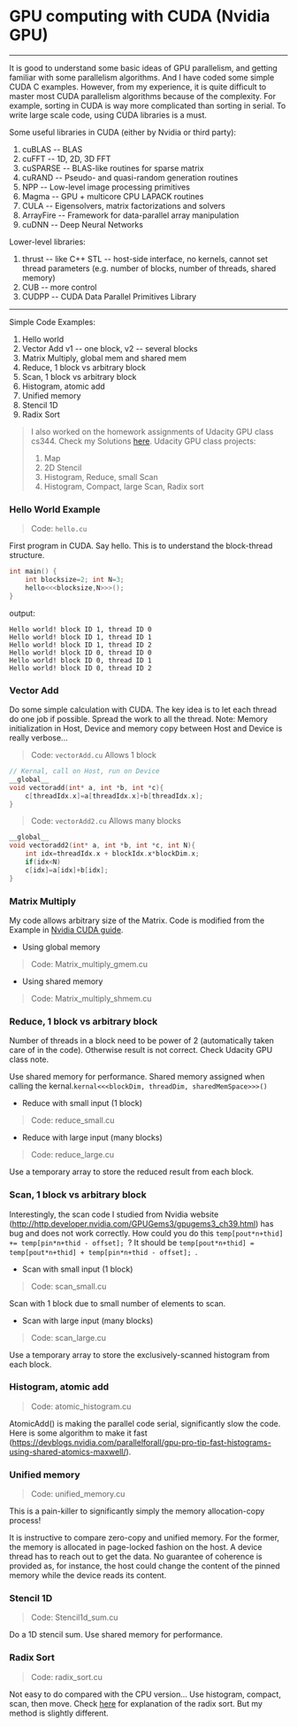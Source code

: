 # GPU computing with CUDA (Nvidia GPU)
-------
It is good to understand some basic ideas of GPU parallelism, and getting familiar with some parallelism algorithms. And I have coded some simple CUDA C examples. However, from my experience, it is quite difficult to master most CUDA parallelism algorithms because of the complexity. For example, sorting in CUDA is way more complicated than sorting in serial. To write large scale code, using CUDA libraries is a must. 

Some useful libraries in CUDA (either by Nvidia or third party):

1. cuBLAS -- BLAS
2. cuFFT -- 1D, 2D, 3D FFT
3. cuSPARSE -- BLAS-like routines for sparse matrix
4. cuRAND -- Pseudo- and quasi-random generation routines
5. NPP  -- Low-level image processing primitives
6. Magma -- GPU + multicore CPU LAPACK routines
7. CULA -- Eigensolvers, matrix factorizations and solvers
8. ArrayFire -- Framework for data-parallel array manipulation
9. cuDNN -- Deep Neural Networks

Lower-level libraries:

1. thrust -- like C++ STL  -- host-side interface, no kernels, cannot set thread parameters (e.g. number of blocks, number of threads, shared memory)
2. CUB -- more control
3. CUDPP -- CUDA Data Parallel Primitives Library


-------
Simple Code Examples:

1. Hello world
2. Vector Add v1 -- one block, v2 -- several blocks
3. Matrix Multiply, global mem and shared mem
4. Reduce, 1 block vs arbitrary block
5. Scan, 1 block vs arbitrary block
6. Histogram, atomic add
7. Unified memory
8. Stencil 1D
9. Radix Sort

> I also worked on the homework assignments of Udacity GPU class cs344. Check my Solutions [here](https://github.com/lijiyao111/Udacity_CUDA_GPU_cs344).
> Udacity GPU class projects:
> 
> 1. Map
> 2. 2D Stencil
> 3. Histogram, Reduce, small Scan
> 4. Histogram, Compact, large Scan, Radix sort



### Hello World Example
> Code: `hello.cu`

First program in CUDA. Say hello. This is to understand the block-thread structure.

```c
int main() {
    int blocksize=2; int N=3;
    hello<<<blocksize,N>>>();
}
```

output:
```
Hello world! block ID 1, thread ID 0
Hello world! block ID 1, thread ID 1
Hello world! block ID 1, thread ID 2
Hello world! block ID 0, thread ID 0
Hello world! block ID 0, thread ID 1
Hello world! block ID 0, thread ID 2
```

### Vector Add 
Do some simple calculation with CUDA. The key idea is to let each thread do one job if possible. Spread the work to all the thread. Note: Memory initialization in Host, Device and memory copy between Host and Device is really verbose...

> Code: `vectorAdd.cu`   Allows 1 block

```c
// Kernal, call on Host, run on Device
__global__ 
void vectoradd(int* a, int *b, int *c){
    c[threadIdx.x]=a[threadIdx.x]+b[threadIdx.x];
}
```

> Code: `vectorAdd2.cu`   Allows many blocks

```c
__global__ 
void vectoradd2(int* a, int *b, int *c, int N){
    int idx=threadIdx.x + blockIdx.x*blockDim.x;
    if(idx<N)
    c[idx]=a[idx]+b[idx];
}
```
 
### Matrix Multiply
My code allows arbitrary size of the Matrix. Code is modified from the Example in [Nvidia CUDA guide](https://docs.nvidia.com/cuda/cuda-c-programming-guide/).

- Using global memory
> Code: Matrix_multiply_gmem.cu

- Using shared memory
> Code: Matrix_multiply_shmem.cu

### Reduce, 1 block vs arbitrary block
Number of threads in a block need to be power of 2 (automatically taken care of in the code). Otherwise result is not correct. Check Udacity GPU class note.

Use shared memory for performance. Shared memory assigned when calling the kernal.`kernal<<<blockDim, threadDim, sharedMemSpace>>>()`

- Reduce with small input (1 block)

> Code: reduce_small.cu

- Reduce with large input (many blocks)

> Code: reduce_large.cu

Use a temporary array to store the reduced result from each block.

### Scan, 1 block vs arbitrary block
Interestingly, the scan code I studied from Nvidia website (http://http.developer.nvidia.com/GPUGems3/gpugems3_ch39.html) has bug and does not work correctly. How could you do this ```temp[pout*n+thid] += temp[pin*n+thid - offset]; ```? It should be ```temp[pout*n+thid] = temp[pout*n+thid] + temp[pin*n+thid - offset]; ```.

- Scan with small input (1 block)

> Code: scan_small.cu

Scan with 1 block due to small number of elements to scan. 


- Scan with large input (many blocks)

> Code: scan_large.cu

Use a temporary array to store the exclusively-scanned histogram from each block.

### Histogram, atomic add
> Code: atomic_histogram.cu

AtomicAdd() is making the parallel code serial, significantly slow the code. Here is some algorithm to make it fast (https://devblogs.nvidia.com/parallelforall/gpu-pro-tip-fast-histograms-using-shared-atomics-maxwell/). 

### Unified memory
> Code: unified_memory.cu

This is a pain-killer to significantly simply the memory allocation-copy process!

It is instructive to compare zero-copy and unified memory. For the former, the memory is allocated in
page-locked fashion on the host. A device thread has to reach out to get the data. No guarantee of
coherence is provided as, for instance, the host could change the content of the pinned memory while the
device reads its content.

### Stencil 1D
> Code: Stencil1d_sum.cu

Do a 1D stencil sum. Use shared memory for performance.

### Radix Sort
> Code: radix_sort.cu

Not easy to do compared with the CPU version... Use histogram, compact, scan, then move. Check [here](http://stackoverflow.com/questions/26206544/parallel-radix-sort-how-would-this-implementation-actually-work-are-there-some) for explanation of the radix sort. But my method is slightly different. 